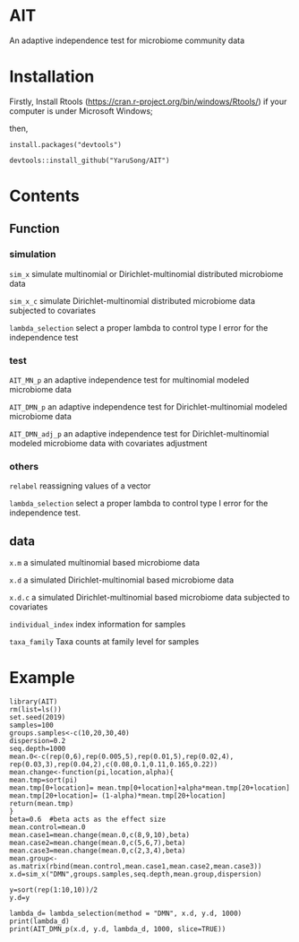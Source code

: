 # AIT

An adaptive independence test for microbiome community data

# Installation

Firstly, Install Rtools (https://cran.r-project.org/bin/windows/Rtools/) if your computer is under Microsoft Windows;

then, 
```
install.packages("devtools")

devtools::install_github("YaruSong/AIT")
```

# Contents

## Function

### simulation

`sim_x` simulate multinomial or Dirichlet-multinomial distributed microbiome data

`sim_x_c` simulate Dirichlet-multinomial distributed microbiome data subjected to covariates

`lambda_selection` select a proper lambda to control type I error for the independence test

### test

`AIT_MN_p` an adaptive independence test for multinomial modeled microbiome data

`AIT_DMN_p` an adaptive independence test for Dirichlet-multinomial modeled microbiome data

`AIT_DMN_adj_p` an adaptive independence test for Dirichlet-multinomial modeled microbiome data with covariates adjustment

### others

`relabel` reassigning values of a vector

`lambda_selection` select a proper lambda to control type I error for the independence test.

## data

`x.m` a simulated multinomial based microbiome data

`x.d` a simulated Dirichlet-multinomial based microbiome data

`x.d.c` a simulated Dirichlet-multinomial based microbiome data subjected to covariates

`individual_index` index information for samples

`taxa_family` Taxa counts at family level for samples

# Example

```
library(AIT)
rm(list=ls())
set.seed(2019)
samples=100
groups.samples<-c(10,20,30,40)
dispersion=0.2
seq.depth=1000
mean.0<-c(rep(0,6),rep(0.005,5),rep(0.01,5),rep(0.02,4),
rep(0.03,3),rep(0.04,2),c(0.08,0.1,0.11,0.165,0.22))
mean.change<-function(pi,location,alpha){
mean.tmp=sort(pi)
mean.tmp[0+location]= mean.tmp[0+location]+alpha*mean.tmp[20+location]
mean.tmp[20+location]= (1-alpha)*mean.tmp[20+location]
return(mean.tmp)
}
beta=0.6  #beta acts as the effect size
mean.control=mean.0
mean.case1=mean.change(mean.0,c(8,9,10),beta)
mean.case2=mean.change(mean.0,c(5,6,7),beta)
mean.case3=mean.change(mean.0,c(2,3,4),beta)
mean.group<-as.matrix(rbind(mean.control,mean.case1,mean.case2,mean.case3))
x.d=sim_x("DMN",groups.samples,seq.depth,mean.group,dispersion)

y=sort(rep(1:10,10))/2
y.d=y

lambda_d= lambda_selection(method = "DMN", x.d, y.d, 1000)
print(lambda_d)
print(AIT_DMN_p(x.d, y.d, lambda_d, 1000, slice=TRUE))

```
